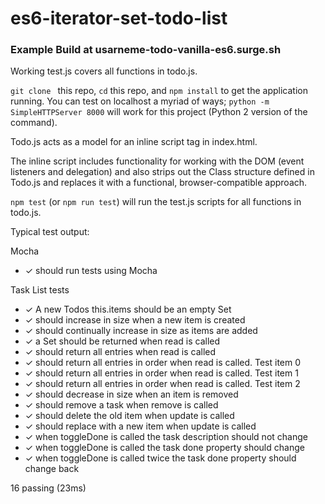 # es6-iterator-set-todo-list

### Example Build at usarneme-todo-vanilla-es6.surge.sh

Working test.js covers all functions in todo.js. 

`git clone ` this repo, `cd` this repo, and `npm install` to get the application running. You can test on localhost a myriad of ways; `python -m SimpleHTTPServer 8000` will work for this project (Python 2 version of the command).

Todo.js acts as a model for an inline script tag in index.html. 

The inline script includes functionality for working with the DOM (event listeners and delegation) and also strips out the Class structure defined in Todo.js and replaces it with a functional, browser-compatible approach.

`npm test` (or `npm run test`) will run the test.js scripts for all functions in todo.js.

Typical test output:

Mocha
-    ✓ should run tests using Mocha

  Task List tests
-    ✓ A new Todos this.items should be an empty Set
-    ✓ should increase in size when a new item is created
-    ✓ should continually increase in size as items are added
-    ✓ a Set should be returned when read is called
-    ✓ should return all entries when read is called
-    ✓ should return all entries in order when read is called. Test item 0
-    ✓ should return all entries in order when read is called. Test item 1
-    ✓ should return all entries in order when read is called. Test item 2
-    ✓ should decrease in size when an item is removed
-    ✓ should remove a task when remove is called
-    ✓ should delete the old item when update is called
-    ✓ should replace with a new item when update is called
-    ✓ when toggleDone is called the task description should not change
-    ✓ when toggleDone is called the task done property should change
-    ✓ when toggleDone is called twice the task done property should change back

  16 passing (23ms)

